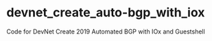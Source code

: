 # devnet_create_auto-bgp_with_iox
Code for DevNet Create 2019 Automated BGP with IOx and Guestshell
